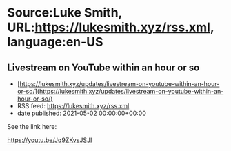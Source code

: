 # Source:Luke Smith, URL:https://lukesmith.xyz/rss.xml, language:en-US

## Livestream on YouTube within an hour or so
 - [https://lukesmith.xyz/updates/livestream-on-youtube-within-an-hour-or-so/](https://lukesmith.xyz/updates/livestream-on-youtube-within-an-hour-or-so/)
 - RSS feed: https://lukesmith.xyz/rss.xml
 - date published: 2021-05-02 00:00:00+00:00

<p>See the link here:</p>
<p><a href="https://youtu.be/Jq9ZKvsJSJI">https://youtu.be/Jq9ZKvsJSJI</a></p>

